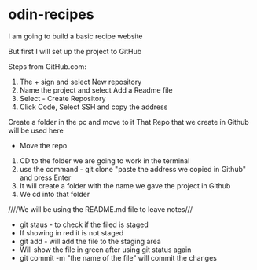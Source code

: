 # odin-recipes
I am going to build a basic recipe website

But first I will set up the project to GitHub

Steps from GitHub.com:
1. The + sign and select New repository
2. Name the project and select Add a Readme file
3. Select - Create Repository
4. Click Code, Select SSH and copy the address

Create a folder in the pc and move to it
That Repo that we create in Github will be used here
* Move the repo
1. CD to the folder we are going to work in the terminal
2. use the command - git clone "paste the address we copied in Github" and press Enter
3. It will create a folder with the name we gave the project in Github
4. We cd into that folder

////We will be using the README.md file to leave notes///
* git staus - to check if the filed is staged
* If showing in red it is not staged
* git add - will add the file to the staging area
* Will show the file in green after using git status again
* git commit -m "the name of the file" will commit the changes


